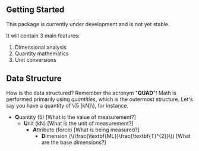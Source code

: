 ## Getting Started

This package is currently under development and is not yet stable.

It will contain 3 main features:

1. Dimensional analysis
1. Quantity mathematics
1. Unit conversions

## Data Structure

How is the data structured? Remember the acronym "**QUAD**"! Math is performed primarily using *quantities*, which is the outermost structure. Let's say you have a quantity of \\\(5 [kN]\\\), for instance.

- **Q**uantity (5) [What is the value of measurement?]
    - **U**nit (kN) [What is the unit of measurement?]
        - **A**ttribute (force) [What is being measured?]
            - **D**imension (\\\(\frac{\textbf{ML}}\frac{\textbf{T}^{2}}\\\)) [What are the base dimensions?]